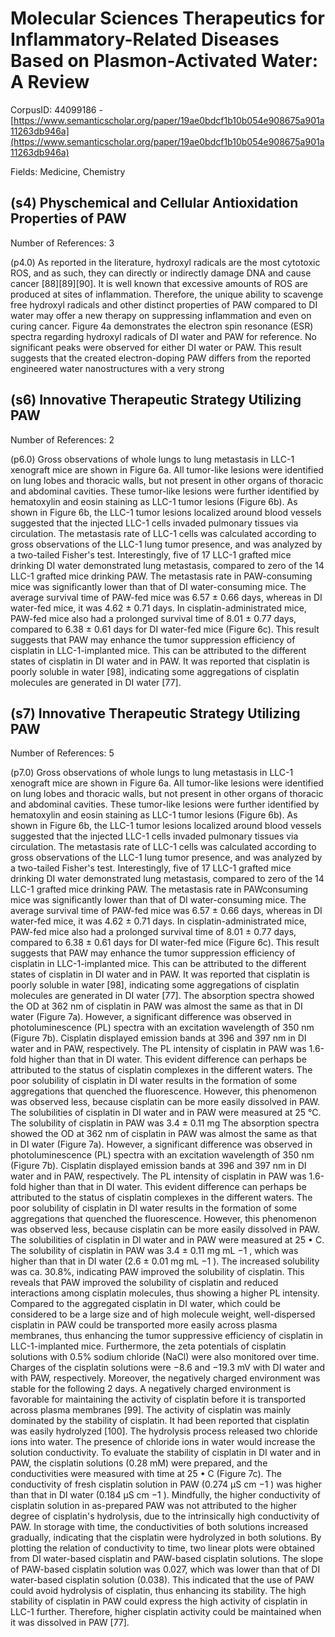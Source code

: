 # Molecular Sciences Therapeutics for Inflammatory-Related Diseases Based on Plasmon-Activated Water: A Review

CorpusID: 44099186 - [https://www.semanticscholar.org/paper/19ae0bdcf1b10b054e908675a901a11263db946a](https://www.semanticscholar.org/paper/19ae0bdcf1b10b054e908675a901a11263db946a)

Fields: Medicine, Chemistry

## (s4) Physchemical and Cellular Antioxidation Properties of PAW
Number of References: 3

(p4.0) As reported in the literature, hydroxyl radicals are the most cytotoxic ROS, and as such, they can directly or indirectly damage DNA and cause cancer [88][89][90]. It is well known that excessive amounts of ROS are produced at sites of inflammation. Therefore, the unique ability to scavenge free hydroxyl radicals and other distinct properties of PAW compared to DI water may offer a new therapy on suppressing inflammation and even on curing cancer. Figure 4a demonstrates the electron spin resonance (ESR) spectra regarding hydroxyl radicals of DI water and PAW for reference. No significant peaks were observed for either DI water or PAW. This result suggests that the created electron-doping PAW differs from the reported engineered water nanostructures with a very strong 
## (s6) Innovative Therapeutic Strategy Utilizing PAW
Number of References: 2

(p6.0) Gross observations of whole lungs to lung metastasis in LLC-1 xenograft mice are shown in Figure 6a. All tumor-like lesions were identified on lung lobes and thoracic walls, but not present in other organs of thoracic and abdominal cavities. These tumor-like lesions were further identified by hematoxylin and eosin staining as LLC-1 tumor lesions (Figure 6b). As shown in Figure 6b, the LLC-1 tumor lesions localized around blood vessels suggested that the injected LLC-1 cells invaded pulmonary tissues via circulation. The metastasis rate of LLC-1 cells was calculated according to gross observations of the LLC-1 lung tumor presence, and was analyzed by a two-tailed Fisher's test. Interestingly, five of 17 LLC-1 grafted mice drinking DI water demonstrated lung metastasis, compared to zero of the 14 LLC-1 grafted mice drinking PAW. The metastasis rate in PAW-consuming mice was significantly lower than that of DI water-consuming mice. The average survival time of PAW-fed mice was 6.57 ± 0.66 days, whereas in DI water-fed mice, it was 4.62 ± 0.71 days. In cisplatin-administrated mice, PAW-fed mice also had a prolonged survival time of 8.01 ± 0.77 days, compared to 6.38 ± 0.61 days for DI water-fed mice (Figure 6c). This result suggests that PAW may enhance the tumor suppression efficiency of cisplatin in LLC-1-implanted mice. This can be attributed to the different states of cisplatin in DI water and in PAW. It was reported that cisplatin is poorly soluble in water [98], indicating some aggregations of cisplatin molecules are generated in DI water [77]. 
## (s7) Innovative Therapeutic Strategy Utilizing PAW
Number of References: 5

(p7.0) Gross observations of whole lungs to lung metastasis in LLC-1 xenograft mice are shown in Figure 6a. All tumor-like lesions were identified on lung lobes and thoracic walls, but not present in other organs of thoracic and abdominal cavities. These tumor-like lesions were further identified by hematoxylin and eosin staining as LLC-1 tumor lesions (Figure 6b). As shown in Figure 6b, the LLC-1 tumor lesions localized around blood vessels suggested that the injected LLC-1 cells invaded pulmonary tissues via circulation. The metastasis rate of LLC-1 cells was calculated according to gross observations of the LLC-1 lung tumor presence, and was analyzed by a two-tailed Fisher's test. Interestingly, five of 17 LLC-1 grafted mice drinking DI water demonstrated lung metastasis, compared to zero of the 14 LLC-1 grafted mice drinking PAW. The metastasis rate in PAWconsuming mice was significantly lower than that of DI water-consuming mice. The average survival time of PAW-fed mice was 6.57 ± 0.66 days, whereas in DI water-fed mice, it was 4.62 ± 0.71 days. In cisplatin-administrated mice, PAW-fed mice also had a prolonged survival time of 8.01 ± 0.77 days, compared to 6.38 ± 0.61 days for DI water-fed mice (Figure 6c). This result suggests that PAW may enhance the tumor suppression efficiency of cisplatin in LLC-1-implanted mice. This can be attributed to the different states of cisplatin in DI water and in PAW. It was reported that cisplatin is poorly soluble in water [98], indicating some aggregations of cisplatin molecules are generated in DI water [77]. The absorption spectra showed the OD at 362 nm of cisplatin in PAW was almost the same as that in DI water (Figure 7a). However, a significant difference was observed in photoluminescence (PL) spectra with an excitation wavelength of 350 nm (Figure 7b). Cisplatin displayed emission bands at 396 and 397 nm in DI water and in PAW, respectively. The PL intensity of cisplatin in PAW was 1.6-fold higher than that in DI water. This evident difference can perhaps be attributed to the status of cisplatin complexes in the different waters. The poor solubility of cisplatin in DI water results in the formation of some aggregations that quenched the fluorescence. However, this phenomenon was observed less, because cisplatin can be more easily dissolved in PAW. The solubilities of cisplatin in DI water and in PAW were measured at 25 °C. The solubility of cisplatin in PAW was 3.4 ± 0.11 mg The absorption spectra showed the OD at 362 nm of cisplatin in PAW was almost the same as that in DI water (Figure 7a). However, a significant difference was observed in photoluminescence (PL) spectra with an excitation wavelength of 350 nm (Figure 7b). Cisplatin displayed emission bands at 396 and 397 nm in DI water and in PAW, respectively. The PL intensity of cisplatin in PAW was 1.6-fold higher than that in DI water. This evident difference can perhaps be attributed to the status of cisplatin complexes in the different waters. The poor solubility of cisplatin in DI water results in the formation of some aggregations that quenched the fluorescence. However, this phenomenon was observed less, because cisplatin can be more easily dissolved in PAW. The solubilities of cisplatin in DI water and in PAW were measured at 25 • C. The solubility of cisplatin in PAW was 3.4 ± 0.11 mg mL −1 , which was higher than that in DI water (2.6 ± 0.01 mg mL −1 ). The increased solubility was ca. 30.8%, indicating PAW improved the solubility of cisplatin. This reveals that PAW improved the solubility of cisplatin and reduced interactions among cisplatin molecules, thus showing a higher PL intensity. Compared to the aggregated cisplatin in DI water, which could be considered to be a large size and of high molecule weight, well-dispersed cisplatin in PAW could be transported more easily across plasma membranes, thus enhancing the tumor suppressive efficiency of cisplatin in LLC-1-implanted mice. Furthermore, the zeta potentials of cisplatin solutions with 0.5% sodium chloride (NaCl) were also monitored over time. Charges of the cisplatin solutions were −8.6 and −19.3 mV with DI water and with PAW, respectively. Moreover, the negatively charged environment was stable for the following 2 days. A negatively charged environment is favorable for maintaining the activity of cisplatin before it is transported across plasma membranes [99]. The activity of cisplatin was mainly dominated by the stability of cisplatin. It had been reported that cisplatin was easily hydrolyzed [100]. The hydrolysis process released two chloride ions into water. The presence of chloride ions in water would increase the solution conductivity. To evaluate the stability of cisplatin in DI water and in PAW, the cisplatin solutions (0.28 mM) were prepared, and the conductivities were measured with time at 25 • C (Figure 7c). The conductivity of fresh cisplatin solution in PAW (0.274 µS cm −1 ) was higher than that in DI water (0.184 µS cm −1 ). Mindfully, the higher conductivity of cisplatin solution in as-prepared PAW was not attributed to the higher degree of cisplatin's hydrolysis, due to the intrinsically high conductivity of PAW. In storage with time, the conductivities of both solutions increased gradually, indicating that the cisplatin were hydrolyzed in both solutions. By plotting the relation of conductivity to time, two linear plots were obtained from DI water-based cisplatin and PAW-based cisplatin solutions. The slope of PAW-based cisplatin solution was 0.027, which was lower than that of DI water-based cisplatin solution (0.038). This indicated that the use of PAW could avoid hydrolysis of cisplatin, thus enhancing its stability. The high stability of cisplatin in PAW could express the high activity of cisplatin in LLC-1 further. Therefore, higher cisplatin activity could be maintained when it was dissolved in PAW [77].
